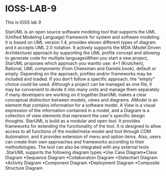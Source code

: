# IOSS-LAB-9
This is IOSS lab 9

StarUML is an open source software modeling tool that supports the UML (Unified Modeling Language) framework for system and software modeling. It is based on UML version 1.4, provides eleven different types  of  diagram  and it  accepts  UML  2.0  notation. 
It  actively  supports  the  MDA  (Model  Driven Architecture) approach by supporting the UML profile concept and allowing to generate code for multiple languagesWhen you start a new project, StarUML proposes which approach you wantto use: 4+1 (Krutchen), Rational, UML components (from Cheesman and Daniels book), default or empty.
Depending on the approach, profiles and/or frameworks may be included and loaded. If you don't follow a specific approach, the "empty" choice could be used.
Although a project can be managed as one file, it may be convenient to divide it into many units and manage them separately if many developers are working on it together.StarUML makes a clear conceptual distinction between models, views and diagrams. AModel is an element that contains information for a software model.
A View is a visual expression of the information contained in a model, and a Diagram is a collection of view elements that represent the user's specific design thoughts.
StarUML is build as a modular and open tool. It provides frameworks for extending the functionality of the tool. It is designed to allow access to all functions of the model/meta-model and tool through COM Automation, and it provides extension of menu and option items. Also, users can create their own approaches and frameworks according to their methodologies. The tool can also be integrated with any external tools
.StarUML supports the following diagram types
•Use Case Diagram•Class Diagram
•Sequence Diagram
•Collaboration Diagram
•Statechart Diagram
•Activity Diagram
•Component Diagram
•Deployment Diagram
•Composite Structure Diagram
